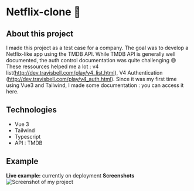 # Netflix-clone 🎥

## About this project
I made this project as a test case for a company. The goal was to develop a Netflix-like app using the TMDB API. 
While TMDB API is generally well documented, the auth control documentation was quite challenging 😅 These ressources helped me a lot : v4 list(<http://dev.travisbell.com/play/v4_list.html>), V4 Authentication (<http://dev.travisbell.com/play/v4_auth.html>).
Since it was my first time using Vue3 and Tailwind, I made some documentation : you can access it here.

## Technologies
- Vue 3
- Tailwind
- Typescript
- API : TMDB

## Example
**Live example:** currently on deployment
**Screenshots**
![Screenshot of my project](https://ibb.co/8NdHXJN)

